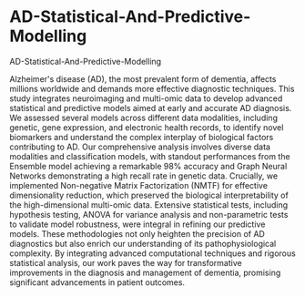 # AD-Statistical-And-Predictive-Modelling

AD-Statistical-And-Predictive-Modelling

Alzheimer's disease (AD), the most prevalent form of dementia, affects millions worldwide and demands more effective diagnostic techniques. This study integrates neuroimaging and multi-omic data to develop advanced statistical and predictive models aimed at early and accurate AD diagnosis. We assessed several models across different data modalities, including genetic, gene expression, and electronic health records, to identify novel biomarkers and understand the complex interplay of biological factors contributing to AD. Our comprehensive analysis involves diverse data modalities and classification models, with standout performances from the Ensemble model achieving a remarkable 98\% accuracy and Graph Neural Networks demonstrating a high recall rate in genetic data. Crucially, we implemented Non-negative Matrix Factorization (NMTF) for effective dimensionality reduction, which preserved the biological interpretability of the high-dimensional multi-omic data. Extensive statistical tests, including hypothesis testing, ANOVA for variance analysis and non-parametric tests to validate model robustness, were integral in refining our predictive models. These methodologies not only heighten the precision of AD diagnostics but also enrich our understanding of its pathophysiological complexity. By integrating advanced computational techniques and rigorous statistical analysis, our work paves the way for transformative improvements in the diagnosis and management of dementia, promising significant advancements in patient outcomes.
